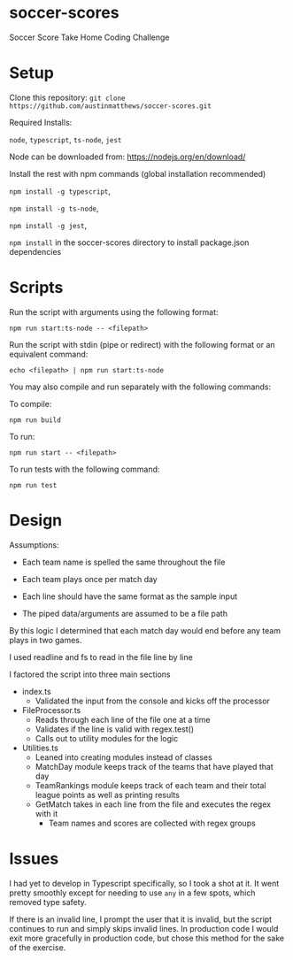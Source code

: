 # soccer-scores
Soccer Score Take Home Coding Challenge

# Setup
Clone this repository:
`git clone https://github.com/austinmatthews/soccer-scores.git`

Required Installs: 

`node`, `typescript`, `ts-node`, `jest`

Node can be downloaded from: <https://nodejs.org/en/download/>

Install the rest with npm commands (global installation recommended)

`npm install -g typescript`,

`npm install -g ts-node`,

`npm install -g jest`,

`npm install` in the soccer-scores directory to install package.json dependencies

# Scripts

Run the script with arguments using the following format:

`npm run start:ts-node -- <filepath>`

Run the script with stdin (pipe or redirect) with the following format or an equivalent command:

`echo <filepath> | npm run start:ts-node`

You may also compile and run separately with the following commands:

To compile: 

`npm run build`

To run: 

`npm run start -- <filepath>`

To run tests with the following command:

`npm run test`

# Design

Assumptions:

- Each team name is spelled the same throughout the file

- Each team plays once per match day

- Each line should have the same format as the sample input

- The piped data/arguments are assumed to be a file path

By this logic I determined that each match day would end before any team plays in two games.

I used readline and fs to read in the file line by line

I factored the script into three main sections
    
- index.ts
    - Validated the input from the console and kicks off the processor 
- FileProcessor.ts
    - Reads through each line of the file one at a time
    - Validates if the line is valid with regex.test()
    - Calls out to utility modules for the logic
- Utilities.ts
    - Leaned into creating modules instead of classes
    - MatchDay module keeps track of the teams that have played that day
    - TeamRankings module keeps track of each team and their total league points as well as printing results
    - GetMatch takes in each line from the file and executes the regex with it 
        - Team names and scores are collected with regex groups

# Issues

I had yet to develop in Typescript specifically, so I took a shot at it. It went pretty smoothly except for needing to use `any` in a few spots, which removed type safety.

If there is an invalid line, I prompt the user that it is invalid, but the script continues to run and simply skips invalid lines. In production code I would exit more gracefully in production code, but chose this method for the sake of the exercise.
